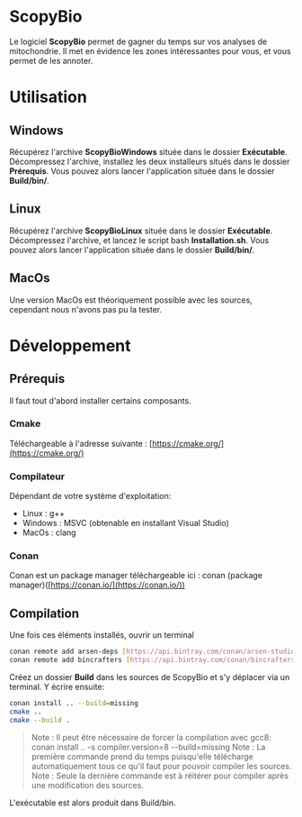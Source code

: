 # ScopyBio

Le logiciel **ScopyBio** permet de gagner du temps sur vos analyses de mitochondrie. Il met en évidence les zones intéressantes pour vous, et vous permet de les annoter.


# Utilisation
## Windows
Récupérez l'archive **ScopyBioWindows** située dans le dossier **Exécutable**. Décompressez l'archive, installez les deux installeurs situés dans le dossier **Prérequis**. Vous pouvez alors lancer l'application située dans le dossier **Build/bin/**.
## Linux
Récupérez l'archive **ScopyBioLinux** située dans le dossier **Exécutable**. Décompressez l'archive, et lancez le script bash **Installation.sh**. Vous pouvez alors lancer l'application située dans le dossier **Build/bin/**.
## MacOs
Une version MacOs est théoriquement possible avec les sources, cependant nous n'avons pas pu la tester.

# Développement
## Prérequis
Il faut tout d'abord installer certains composants.
### Cmake
Téléchargeable à l'adresse suivante : [https://cmake.org/](https://cmake.org/)
### Compilateur
Dépendant de votre système d'exploitation:
- Linux : g++
- Windows : MSVC (obtenable en installant Visual Studio)
- MacOs : clang
### Conan
Conan est un package manager téléchargeable ici : conan (package manager)([https://conan.io/](https://conan.io/))
## Compilation
Une fois ces éléments installés, ouvrir un terminal

```bash
conan remote add arsen-deps [https://api.bintray.com/conan/arsen-studio/arsen-deps](https://api.bintray.com/conan/arsen-studio/arsen-deps)
conan remote add bincrafters [https://api.bintray.com/conan/bincrafters/public-conan](https://api.bintray.com/conan/bincrafters/public-conan)
```
Créez un dossier **Build** dans les sources de ScopyBio et s'y déplacer via un terminal. Y écrire ensuite:
```bash
conan install .. --build=missing
cmake ..
cmake --build .
```
> Note : Il peut être nécessaire de forcer la compilation avec gcc8: conan install .. -s compiler.version=8 --build=missing
> Note : La première commande prend du temps puisqu'elle télécharge automatiquement tous ce qu'il faut pour pouvoir compiler les sources.
> Note : Seule la dernière commande est à réitérer pour compiler après une modification des sources.

L'exécutable est alors produit dans Build/bin.

